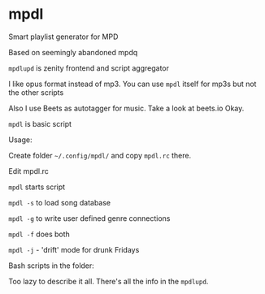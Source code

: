 # mpdl
Smart playlist generator for MPD

Based on seemingly abandoned mpdq

`mpdlupd` is zenity frontend and script aggregator

I like opus format instead of mp3. You can use `mpdl` itself for mp3s but not the other scripts

Also I use Beets as autotagger for music. Take a look at beets.io
Okay.

`mpdl` is basic script

Usage:

Create folder `~/.config/mpdl/` and copy `mpdl.rc` there.

Edit mpdl.rc

`mpdl` starts script

`mpdl -s` to load song database

`mpdl -g` to write user defined genre connections

`mpdl -f` does both

`mpdl -j` - 'drift' mode for drunk Fridays

Bash scripts in the folder:

Too lazy to describe it all. There's all the info in the `mpdlupd`.
